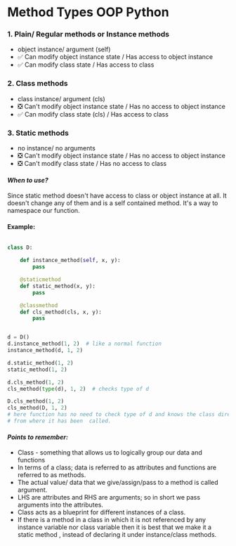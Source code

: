 # Method Types OOP Python

### 1. Plain/ Regular methods or Instance methods

* object instance/ argument (self)
* :white_check_mark: Can modify object instance state / Has access to object instance
* :white_check_mark: Can modify class state / Has access to class

### 2. Class methods

* class instance/ argument (cls)
* :negative_squared_cross_mark: Can't modify object instance state / Has no access to object instance
* :white_check_mark: Can modify class state (cls) / Has access to class

### 3. Static methods

* no instance/ no arguments
* :negative_squared_cross_mark: Can't modify object instance state / Has no access to object instance
* :negative_squared_cross_mark: Can't modify class state / Has no access to class

#### *When to use?*
Since static method doesn't have access to class or object instance at all.
It doesn't change any of them and is a self contained method.
It's a way to namespace our function.

#### Example:

```python

class D:

    def instance_method(self, x, y):
        pass

    @staticmethod
    def static_method(x, y):
        pass

    @classmethod
    def cls_method(cls, x, y):
        pass


d = D()
d.instance_method(1, 2)  # like a normal function
instance_method(d, 1, 2)

d.static_method(1, 2)
static_method(1, 2)

d.cls_method(1, 2)
cls_method(type(d), 1, 2)  # checks type of d

D.cls_method(1, 2)
cls_method(D, 1, 2)
# here function has no need to check type of d and knows the class directly
# from where it has been  called.

```

#### *Points to remember:*

* Class - something that allows us to logically group our data and functions
* In terms of a class; data is referred to as attributes and functions are
referred to as methods.
* The actual value/ data that we give/assign/pass to a method is called argument.
* LHS are attributes and RHS are arguments; so in short we pass arguments into the
attributes.
* Class acts as a blueprint for different instances of a class.
* If there is a method in a class in which it is not referenced by any instance variable nor class variable
then it is best that we make it a static method , instead of declaring it under instance/class methods.